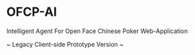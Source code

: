 # OFCP-AI
Intelligent Agent For Open Face Chinese Poker Web-Application

~ Legacy Client-side Prototype Version ~